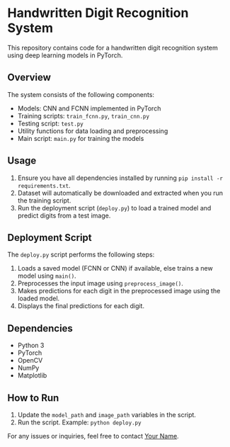 # Handwritten Digit Recognition System

This repository contains code for a handwritten digit recognition system using deep learning models in PyTorch.

## Overview
The system consists of the following components:
- Models: CNN and FCNN implemented in PyTorch
- Training scripts: `train_fcnn.py`, `train_cnn.py`
- Testing script: `test.py`
- Utility functions for data loading and preprocessing
- Main script: `main.py` for training the models

## Usage
1. Ensure you have all dependencies installed by running `pip install -r requirements.txt`.
2. Dataset will automatically be downloaded and extracted when you run the training script.
3. Run the deployment script (`deploy.py`) to load a trained model and predict digits from a test image.

## Deployment Script
The `deploy.py` script performs the following steps:
1. Loads a saved model (FCNN or CNN) if available, else trains a new model using `main()`.
2. Preprocesses the input image using `preprocess_image()`.
3. Makes predictions for each digit in the preprocessed image using the loaded model.
4. Displays the final predictions for each digit.

## Dependencies
- Python 3
- PyTorch
- OpenCV
- NumPy
- Matplotlib

## How to Run
1. Update the `model_path` and `image_path` variables in the script.
2. Run the script. Example: `python deploy.py`

For any issues or inquiries, feel free to contact [Your Name](mailto:aashish@iiitmanipur.ac.in).